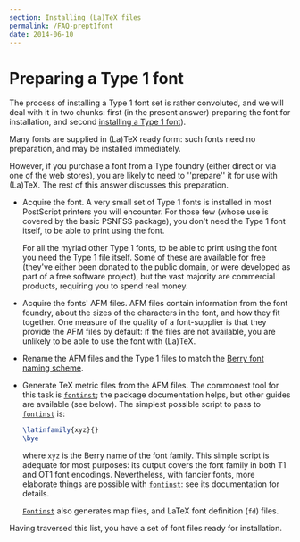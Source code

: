 ```yaml
---
section: Installing (La)TeX files
permalink: /FAQ-prept1font
date: 2014-06-10
---
```


# Preparing a Type&nbsp;1 font

The process of installing a Type&nbsp;1 font set is rather convoluted, and
we will deal with it in two chunks: first (in the present answer)
preparing the font for installation, and second 
[installing a Type&nbsp;1 font](/FAQ-instt1font)).

Many fonts are supplied in (La)TeX ready form: such fonts need no
preparation, and may be installed immediately.

However, if you purchase a font from a Type foundry (either direct or
via one of the web stores), you are likely to need to ''prepare'' it for
use with (La)TeX.  The rest of this answer discusses this preparation.
  

-  Acquire the font.  A very small set of Type&nbsp;1 fonts is installed
    in most PostScript printers you will encounter.  For those few (whose use
    is covered by the basic PSNFSS package), you don't need the
    Type&nbsp;1 font itself, to be able to print using the font.
  

    For all the myriad other Type&nbsp;1 fonts, to be able to print using
    the font you need the Type&nbsp;1 file itself.  Some of these are
    available for free (they've either been donated to the public
    domain, or were developed as part of a free software project), but
    the vast majority are commercial products, requiring you to spend
    real money.
-  Acquire the fonts' AFM files.  AFM files contain
    information from the font foundry, about the sizes of the characters
    in the font, and how they fit together.  One measure of the quality
    of a font-supplier is that they provide the AFM files by
    default: if the files are not available, you are unlikely to be able
    to use the font with (La)TeX.
-  Rename the AFM files and the Type&nbsp;1 files to match the
    [Berry font naming scheme](/FAQ-fontname).
-  Generate TeX metric files from the AFM files.  The
    commonest tool for this task is [`fontinst`](https://ctan.org/pkg/fontinst); the package
    documentation helps, but other guides are available (see below).
    The simplest possible script to pass to [`fontinst`](https://ctan.org/pkg/fontinst) is:
    ```latex
    \latinfamily{xyz}{}
    \bye
    ```
    where `xyz` is the Berry name of the font family.  This
    simple script is adequate for most purposes: its output covers the
    font family in both T1 and OT1 font encodings.  Nevertheless,
    with fancier fonts, more elaborate things are possible with
    [`fontinst`](https://ctan.org/pkg/fontinst): see its documentation for details.
  

    [`Fontinst`](https://ctan.org/pkg/Fontinst) also generates map files, and LaTeX font
    definition (`fd`) files.

Having traversed this list, you have a set of font files ready for
installation.

